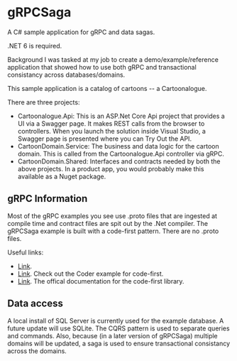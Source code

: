 # gRPCSaga
A C# sample application for gRPC and data sagas.

.NET 6 is required.

Background
I was tasked at my job to create a demo/example/reference application that showed how to use both gRPC and transactional consistancy across databases/domains.

This sample application is a catalog of cartoons -- a Cartoonalogue.

There are three projects:
- Cartoonalogue.Api: This is an ASP.Net Core Api project that provides a UI via a Swagger page. It makes REST calls from the browser to controllers. When you launch the solution inside Visual Studio, a Swagger page is presented where you can Try Out the API.
- CartoonDomain.Service: The business and data logic for the cartoon domain. This is called from the Cartoonalogue.Api controller via gRPC.
- CartoonDomain.Shared: Interfaces and contracts needed by both the above projects. In a product app, you would probably make this available as a Nuget package.

## gRPC Information
Most of the gRPC examples you see use .proto files that are ingested at compile time and contract files are spit out by the .Net compiler. The gRPCSaga example is built with a code-first pattern. There are no .proto files.

Useful links:
- [Link](https://docs.microsoft.com/en-us/aspnet/core/tutorials/grpc/grpc-start?view=aspnetcore-6.0&tabs=visual-studio "Offical Microsoft docs").
- [Link](https://github.com/grpc/grpc-dotnet/tree/master/examplesg "RPC-dotnet examples"). Check out the Coder example for code-first.
- [Link](https://protobuf-net.github.io/protobuf-net.Grpc/gettingstarted "protobuf-net.Grpc"). The offical documentation for the code-first library.

## Data access
A local install of SQL Server is currently used for the example database. A future update will use SQLite. The CQRS pattern is used to separate queries and commands. Also, because (in a later version of gRPCSaga) multiple domains will be updated, a saga is used to ensure transactional consistancy across the domains.